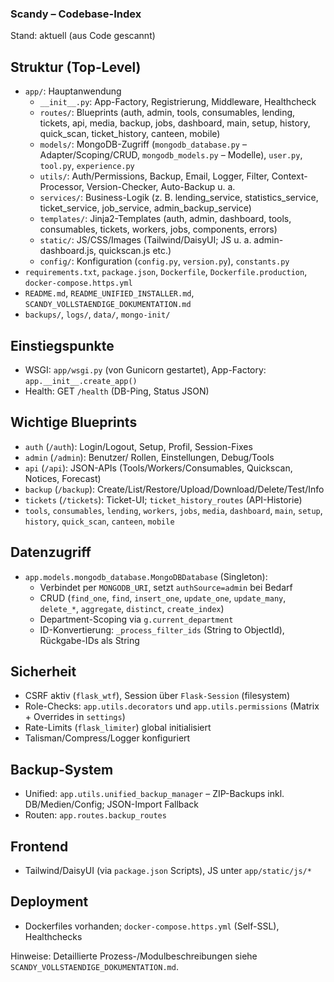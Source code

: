 ### Scandy – Codebase-Index

Stand: aktuell (aus Code gescannt)

## Struktur (Top-Level)
- `app/`: Hauptanwendung
  - `__init__.py`: App-Factory, Registrierung, Middleware, Healthcheck
  - `routes/`: Blueprints (auth, admin, tools, consumables, lending, tickets, api, media, backup, jobs, dashboard, main, setup, history, quick_scan, ticket_history, canteen, mobile)
  - `models/`: MongoDB-Zugriff (`mongodb_database.py` – Adapter/Scoping/CRUD, `mongodb_models.py` – Modelle), `user.py`, `tool.py`, `experience.py`
  - `utils/`: Auth/Permissions, Backup, Email, Logger, Filter, Context-Processor, Version-Checker, Auto-Backup u. a.
  - `services/`: Business-Logik (z. B. lending_service, statistics_service, ticket_service, job_service, admin_backup_service)
  - `templates/`: Jinja2-Templates (auth, admin, dashboard, tools, consumables, tickets, workers, jobs, components, errors)
  - `static/`: JS/CSS/Images (Tailwind/DaisyUI; JS u. a. admin-dashboard.js, quickscan.js etc.)
  - `config/`: Konfiguration (`config.py`, `version.py`), `constants.py`
- `requirements.txt`, `package.json`, `Dockerfile`, `Dockerfile.production`, `docker-compose.https.yml`
- `README.md`, `README_UNIFIED_INSTALLER.md`, `SCANDY_VOLLSTAENDIGE_DOKUMENTATION.md`
- `backups/`, `logs/`, `data/`, `mongo-init/`

## Einstiegspunkte
- WSGI: `app/wsgi.py` (von Gunicorn gestartet), App-Factory: `app.__init__.create_app()`
- Health: GET `/health` (DB-Ping, Status JSON)

## Wichtige Blueprints
- `auth` (`/auth`): Login/Logout, Setup, Profil, Session-Fixes
- `admin` (`/admin`): Benutzer/ Rollen, Einstellungen, Debug/Tools
- `api` (`/api`): JSON-APIs (Tools/Workers/Consumables, Quickscan, Notices, Forecast)
- `backup` (`/backup`): Create/List/Restore/Upload/Download/Delete/Test/Info
- `tickets` (`/tickets`): Ticket-UI; `ticket_history_routes` (API-Historie)
- `tools`, `consumables`, `lending`, `workers`, `jobs`, `media`, `dashboard`, `main`, `setup`, `history`, `quick_scan`, `canteen`, `mobile`

## Datenzugriff
- `app.models.mongodb_database.MongoDBDatabase` (Singleton):
  - Verbindet per `MONGODB_URI`, setzt `authSource=admin` bei Bedarf
  - CRUD (`find_one`, `find`, `insert_one`, `update_one`, `update_many`, `delete_*`, `aggregate`, `distinct`, `create_index`)
  - Department-Scoping via `g.current_department`
  - ID-Konvertierung: `_process_filter_ids` (String to ObjectId), Rückgabe-IDs als String

## Sicherheit
- CSRF aktiv (`flask_wtf`), Session über `Flask-Session` (filesystem)
- Role-Checks: `app.utils.decorators` und `app.utils.permissions` (Matrix + Overrides in `settings`)
- Rate-Limits (`flask_limiter`) global initialisiert
- Talisman/Compress/Logger konfiguriert

## Backup-System
- Unified: `app.utils.unified_backup_manager` – ZIP-Backups inkl. DB/Medien/Config; JSON-Import Fallback
- Routen: `app.routes.backup_routes`

## Frontend
- Tailwind/DaisyUI (via `package.json` Scripts), JS unter `app/static/js/*`

## Deployment
- Dockerfiles vorhanden; `docker-compose.https.yml` (Self-SSL), Healthchecks

Hinweise: Detaillierte Prozess-/Modulbeschreibungen siehe `SCANDY_VOLLSTAENDIGE_DOKUMENTATION.md`.
